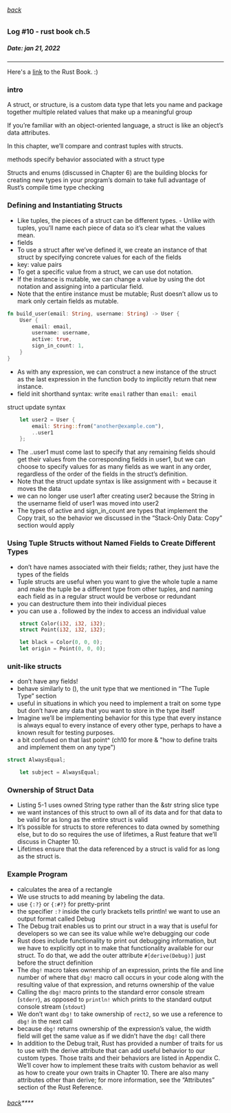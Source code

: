 ###### [back](./../README.md)

### Log #10 - rust book ch.5
##### Date: jan 21, 2022
-----------
Here's a [link](https://doc.rust-lang.org/book/) to the Rust Book. :)

### intro 

A struct, or structure, is a custom data type that lets you name and package together multiple related values that make up a meaningful group

If you’re familiar with an object-oriented language, a struct is like an object’s data attributes. 

In this chapter, we’ll compare and contrast tuples with structs.

methods specify behavior associated with a struct type

Structs and enums (discussed in Chapter 6) are the building blocks for creating new types in your program’s domain to take full advantage of Rust’s compile time type checking

### Defining and Instantiating Structs

- Like tuples, the pieces of a struct can be different types. - Unlike with tuples, you’ll name each piece of data so it’s clear what the values mean.
- fields
- To use a struct after we’ve defined it, we create an instance of that struct by specifying concrete values for each of the fields
- key: value pairs
- To get a specific value from a struct, we can use dot notation.
- If the instance is mutable, we can change a value by using the dot notation and assigning into a particular field.
- Note that the entire instance must be mutable; Rust doesn’t allow us to mark only certain fields as mutable. 

```rs
fn build_user(email: String, username: String) -> User {
    User {
        email: email,
        username: username,
        active: true,
        sign_in_count: 1,
    }
}
```

- As with any expression, we can construct a new instance of the struct as the last expression in the function body to implicitly return that new instance.
-  field init shorthand syntax:  write `email` rather than `email: email`


struct update syntax

```rs
    let user2 = User {
        email: String::from("another@example.com"),
        ..user1
    };
```
-  The ..user1 must come last to specify that any remaining fields should get their values from the corresponding fields in user1, but we can choose to specify values for as many fields as we want in any order, regardless of the order of the fields in the struct’s definition.
-  Note that the struct update syntax is like assignment with = because it moves the data
-  we can no longer use user1 after creating user2 because the String in the username field of user1 was moved into user2
-   The types of active and sign_in_count are types that implement the Copy trait, so the behavior we discussed in the “Stack-Only Data: Copy” section would apply

### Using Tuple Structs without Named Fields to Create Different Types

- don’t have names associated with their fields; rather, they just have the types of the fields
- Tuple structs are useful when you want to give the whole tuple a name and make the tuple be a different type from other tuples, and naming each field as in a regular struct would be verbose or redundant
- you can destructure them into their individual pieces
- you can use a . followed by the index to access an individual value

```rs
    struct Color(i32, i32, i32);
    struct Point(i32, i32, i32);

    let black = Color(0, 0, 0);
    let origin = Point(0, 0, 0);
```

### unit-like structs

- don’t have any fields! 
- behave similarly to (), the unit type that we mentioned in “The Tuple Type” section
- useful in situations in which you need to implement a trait on some type but don’t have any data that you want to store in the type itself
- Imagine we’ll be implementing behavior for this type that every instance is always equal to every instance of every other type, perhaps to have a known result for testing purposes. 
- a bit confused on that last point^ (ch10 for more & "how to define traits and implement them on any type")

```rs
struct AlwaysEqual;

    let subject = AlwaysEqual;
```

### Ownership of Struct Data

- Listing 5-1 uses owned String type rather than the &str string slice type
- we want instances of this struct to own all of its data and for that data to be valid for as long as the entire struct is valid
- It’s possible for structs to store references to data owned by something else, but to do so requires the use of lifetimes, a Rust feature that we’ll discuss in Chapter 10. 
- Lifetimes ensure that the data referenced by a struct is valid for as long as the struct is. 


### Example Program 

- calculates the area of a rectangle
- We use structs to add meaning by labeling the data.
- use `{:?}` or `{:#?}` for pretty-print
- the specifier `:?` inside the curly brackets tells println! we want to use an output format called Debug
- The Debug trait enables us to print our struct in a way that is useful for developers so we can see its value while we’re debugging our code
- Rust does include functionality to print out debugging information, but we have to explicitly opt in to make that functionality available for our struct. To do that, we add the outer attribute `#[derive(Debug)]` just before the struct definition
- The `dbg!` macro takes ownership of an expression, prints the file and line number of where that `dbg!` macro call occurs in your code along with the resulting value of that expression, and returns ownership of the value
- Calling the `dbg!` macro prints to the standard error console stream (`stderr`), as opposed to `println!` which prints to the standard output console stream (`stdout`)
- We don’t want `dbg!` to take ownership of `rect2`, so we use a reference to `dbg!` in the next call
- because `dbg!` returns ownership of the expression’s value, the width field will get the same value as if we didn’t have the `dbg!` call there
- In addition to the Debug trait, Rust has provided a number of traits for us to use with the derive attribute that can add useful behavior to our custom types. Those traits and their behaviors are listed in Appendix C. We’ll cover how to implement these traits with custom behavior as well as how to create your own traits in Chapter 10. There are also many attributes other than derive; for more information, see the “Attributes” section of the Rust Reference.

###### [back](./../README.md)****